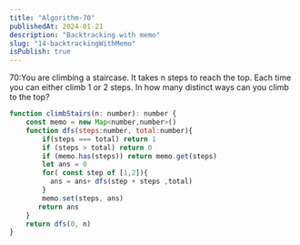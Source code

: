 ```yaml
---
title: "Algorithm-70"
publishedAt: 2024-01-21
description: "Backtracking with memo"
slug: "14-backtrackingWithMemo"
isPublish: true
---
```


70:You are climbing a staircase. It takes n steps to reach the top.
Each time you can either climb 1 or 2 steps. In how many distinct ways can you climb to the top?

```js
function climbStairs(n: number): number {
    const memo = new Map<number,number>()
    function dfs(steps:number, total:number){
        if(steps === total) return 1
        if (steps > total) return 0
        if (memo.has(steps)) return memo.get(steps)
        let ans = 0
        for( const step of [1,2]){
          ans = ans+ dfs(step + steps ,total)
        }
        memo.set(steps, ans)
       return ans
    }
    return dfs(0, n)
}
```
